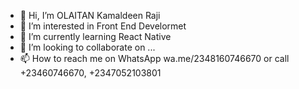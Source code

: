 - 👋 Hi, I’m OLAITAN Kamaldeen Raji
- 👀 I’m interested in Front End Develormet
- 🌱 I’m currently learning React Native
- 💞️ I’m looking to collaborate on ...
- 📫 How to reach me  on WhatsApp wa.me/2348160746670
or call +23460746670, +2347052103801

<!---
kamrajng/kamrajng is a ✨ special ✨ repository because its `README.md` (this file) appears on your GitHub profile.
You can click the Preview link to take a look at your changes.
--->
